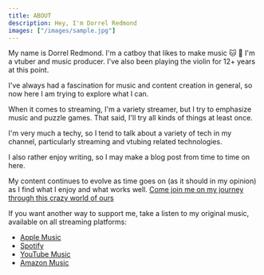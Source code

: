 ```yaml
---
title: ABOUT
description: Hey, I'm Dorrel Redmond
images: ["/images/sample.jpg"]
---
```



My name is Dorrel Redmond. I'm a catboy that likes to make music :cat: :musical_score: I'm a vtuber and music producer. I've also been playing the violin for 12+ years at this point. 

I've always had a fascination for music and content creation in general, so now here I am trying to explore what I can.

When it comes to streaming, I'm a variety streamer, but I try to emphasize music and puzzle games. That said, I'll try all kinds of things at least once. 

 I'm very much a techy, so I tend to talk about a variety of tech in my channel, particularly streaming and vtubing related technologies. 

I also rather enjoy writing, so I may make a blog post from time to time on here. 

My content continues to evolve as time goes on (as it should in my opinion) as I find what I enjoy and what works well. [Come join me on my journey through this crazy world of ours](https://twitch.tv/dorrelredmond)

If you want another way to support me, take a listen to my original music, available on all streaming platforms:

- [Apple Music](https://music.apple.com/us/artist/dorrel-redmond/1606677327)
- [Spotify](https://open.spotify.com/artist/3CRJJnYhQXumwKvbQLl215)
- [YouTube Music](https://www.youtube.com/channel/UCBMt4IJpIJ2rq3tMTMRnfOw)
- [Amazon Music](https://music.amazon.com/artists/B09R1PV2Q6/dorrel-redmond)